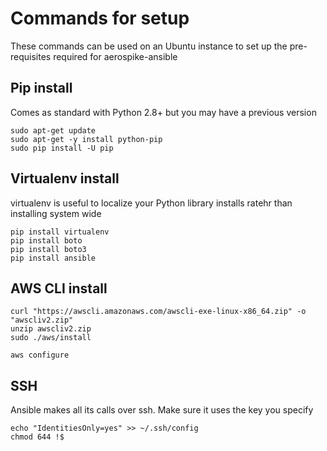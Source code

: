 # Commands for setup

These commands can be used on an Ubuntu instance to set up the pre-requisites required for aerospike-ansible

## Pip install

Comes as standard with Python 2.8+ but you may have a previous version

```
sudo apt-get update
sudo apt-get -y install python-pip
sudo pip install -U pip
```

## Virtualenv install

virtualenv is useful to localize your Python library installs ratehr than installing system wide

```
pip install virtualenv
pip install boto
pip install boto3
pip install ansible
```

## AWS CLI install

```
curl "https://awscli.amazonaws.com/awscli-exe-linux-x86_64.zip" -o "awscliv2.zip"
unzip awscliv2.zip
sudo ./aws/install

aws configure
```

## SSH

Ansible makes all its calls over ssh. Make sure it uses the key you specify

```
echo "IdentitiesOnly=yes" >> ~/.ssh/config
chmod 644 !$
```





